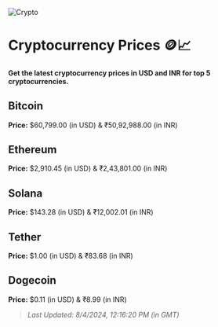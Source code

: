 
![Crypto](https://www.techguide.com.au/wp-content/uploads/2020/11/crypto3.jpeg)

# Cryptocurrency Prices 🪙📈

#### Get the latest cryptocurrency prices in USD and INR for top 5 cryptocurrencies.

## Bitcoin

**Price:** $60,799.00 (in USD) & ₹50,92,988.00 (in INR)

## Ethereum

**Price:** $2,910.45 (in USD) & ₹2,43,801.00 (in INR)

## Solana

**Price:** $143.28 (in USD) & ₹12,002.01 (in INR)

## Tether

**Price:** $1.00 (in USD) & ₹83.68 (in INR)

## Dogecoin

**Price:** $0.11 (in USD) & ₹8.99 (in INR)

> _Last Updated: 8/4/2024, 12:16:20 PM (in GMT)_
